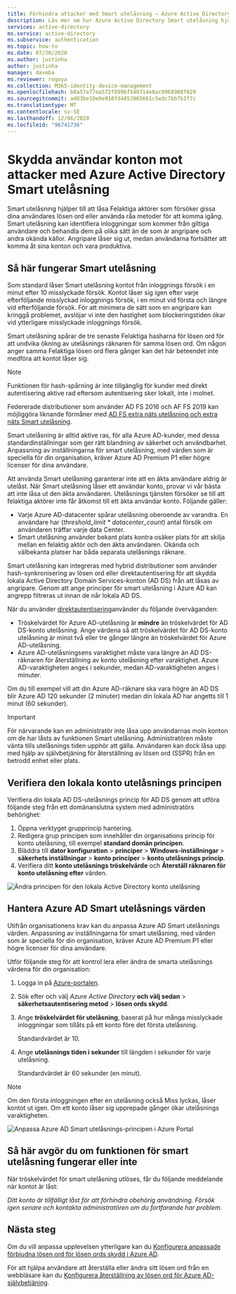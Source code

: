 ```yaml
---
title: Förhindra attacker med Smart utelåsning – Azure Active Directory
description: Läs mer om hur Azure Active Directory Smart utelåsning hjälper till att skydda din organisation från brute-force-attacker som försöker gissa användar lösen ord.
services: active-directory
ms.service: active-directory
ms.subservice: authentication
ms.topic: how-to
ms.date: 07/20/2020
ms.author: justinha
author: justinha
manager: daveba
ms.reviewer: rogoya
ms.collection: M365-identity-device-management
ms.openlocfilehash: b8a57e77ea572f899bf540714e8ac9968988f028
ms.sourcegitcommit: ad83be10e9e910fd4853965661c5edc7bb7b1f7c
ms.translationtype: MT
ms.contentlocale: sv-SE
ms.lasthandoff: 12/06/2020
ms.locfileid: "96741736"
---
```

# <a name="protect-user-accounts-from-attacks-with-azure-active-directory-smart-lockout"></a>Skydda användar konton mot attacker med Azure Active Directory Smart utelåsning

Smart utelåsning hjälper till att låsa Felaktiga aktörer som försöker gissa dina användares lösen ord eller använda råa metoder för att komma igång. Smart utelåsning kan identifiera inloggningar som kommer från giltiga användare och behandla dem på olika sätt än de som är angripare och andra okända källor. Angripare låser sig ut, medan användarna fortsätter att komma åt sina konton och vara produktiva.

## <a name="how-smart-lockout-works"></a>Så här fungerar Smart utelåsning

Som standard låser Smart utelåsning kontot från inloggnings försök i en minut efter 10 misslyckade försök. Kontot låser sig igen efter varje efterföljande misslyckad inloggnings försök, i en minut vid första och längre vid efterföljande försök. För att minimera de sätt som en angripare kan kringgå problemet, avslöjar vi inte den hastighet som blockeringstiden ökar vid ytterligare misslyckade inloggnings försök.

Smart utelåsning spårar de tre senaste Felaktiga hasharna för lösen ord för att undvika ökning av utelåsnings räknaren för samma lösen ord. Om någon anger samma Felaktiga lösen ord flera gånger kan det här beteendet inte medföra att kontot låser sig.

> [!NOTE]
> Funktionen för hash-spårning är inte tillgänglig för kunder med direkt autentisering aktive rad eftersom autentisering sker lokalt, inte i molnet.

Federerade distributioner som använder AD FS 2016 och AF FS 2019 kan möjliggöra liknande förmåner med [AD FS extra näts utelåsning och extra näts Smart utelåsning](/windows-server/identity/ad-fs/operations/configure-ad-fs-extranet-smart-lockout-protection).

Smart utelåsning är alltid aktive ras, för alla Azure AD-kunder, med dessa standardinställningar som ger rätt blandning av säkerhet och användbarhet. Anpassning av inställningarna för smart utelåsning, med värden som är speciella för din organisation, kräver Azure AD Premium P1 eller högre licenser för dina användare.

Att använda Smart utelåsning garanterar inte att en äkta användare aldrig är utelåst. När Smart utelåsning låser ett användar konto, provar vi vår bästa att inte låsa ut den äkta användaren. Utelåsnings tjänsten försöker se till att felaktiga aktörer inte får åtkomst till ett äkta användar konto. Följande gäller:

* Varje Azure AD-datacenter spårar utelåsning oberoende av varandra. En användare har (*threshold_limit * datacenter_count*) antal försök om användaren träffar varje data Center.
* Smart utelåsning använder bekant plats kontra osäker plats för att skilja mellan en felaktig aktör och den äkta användaren. Okända och välbekanta platser har båda separata utelåsnings räknare.

Smart utelåsning kan integreras med hybrid distributioner som använder hash-synkronisering av lösen ord eller direktautentisering för att skydda lokala Active Directory Domain Services-konton (AD DS) från att låsas av angripare. Genom att ange principer för smart utelåsning i Azure AD kan angrepp filtreras ut innan de når lokala AD DS.

När du använder [direktautentisering](../hybrid/how-to-connect-pta.md)använder du följande överväganden:

* Tröskelvärdet för Azure AD-utelåsning är **mindre** än tröskelvärdet för AD DS-konto utelåsning. Ange värdena så att tröskelvärdet för AD DS-konto utelåsning är minst två eller tre gånger längre än tröskelvärdet för Azure AD-utelåsning.
* Azure AD-utelåsningsens varaktighet måste vara längre än AD DS-räknaren för återställning av konto utelåsning efter varaktighet. Azure AD-varaktigheten anges i sekunder, medan AD-varaktigheten anges i minuter.

Om du till exempel vill att din Azure AD-räknare ska vara högre än AD DS blir Azure AD 120 sekunder (2 minuter) medan din lokala AD har angetts till 1 minut (60 sekunder).

> [!IMPORTANT]
> För närvarande kan en administratör inte låsa upp användarnas moln konton om de har låsts av funktionen Smart utelåsning. Administratören måste vänta tills utelåsnings tiden upphör att gälla. Användaren kan dock låsa upp med hjälp av självbetjäning för återställning av lösen ord (SSPR) från en betrodd enhet eller plats.

## <a name="verify-on-premises-account-lockout-policy"></a>Verifiera den lokala konto utelåsnings principen

Verifiera din lokala AD DS-utelåsnings princip för AD DS genom att utföra följande steg från ett domänanslutna system med administratörs behörighet:

1. Öppna verktyget grupprincip hantering.
2. Redigera grup principen som innehåller din organisations princip för konto utelåsning, till exempel **standard domän principen**.
3. Bläddra till **dator konfiguration**  >  **principer**  >  **Windows-inställningar**  >  **säkerhets inställningar**  >  **konto principer**  >  **konto utelåsnings princip**.
4. Verifiera ditt **konto utelåsnings tröskelvärde** och **Återställ räknaren för konto utelåsning efter** värden.

![Ändra principen för den lokala Active Directory konto utelåsning](./media/howto-password-smart-lockout/active-directory-on-premises-account-lockout-policy.png)

## <a name="manage-azure-ad-smart-lockout-values"></a>Hantera Azure AD Smart utelåsnings värden

Utifrån organisationens krav kan du anpassa Azure AD Smart utelåsnings värden. Anpassning av inställningarna för smart utelåsning, med värden som är speciella för din organisation, kräver Azure AD Premium P1 eller högre licenser för dina användare.

Utför följande steg för att kontrol lera eller ändra de smarta utelåsnings värdena för din organisation:

1. Logga in på [Azure-portalen](https://portal.azure.com).
1. Sök efter och välj *Azure Active Directory* **och välj sedan**  >  **säkerhetsautentisering metod**  >  **lösen ords skydd**.
1. Ange **tröskelvärdet för utelåsning**, baserat på hur många misslyckade inloggningar som tillåts på ett konto före det första utelåsning.

    Standardvärdet är 10.

1. Ange **utelåsnings tiden i sekunder** till längden i sekunder för varje utelåsning.

    Standardvärdet är 60 sekunder (en minut).

> [!NOTE]
> Om den första inloggningen efter en utelåsning också Miss lyckas, låser kontot ut igen. Om ett konto låser sig upprepade gånger ökar utelåsnings varaktigheten.

![Anpassa Azure AD Smart utelåsnings-principen i Azure Portal](./media/howto-password-smart-lockout/azure-active-directory-custom-smart-lockout-policy.png)

## <a name="how-to-determine-if-the-smart-lockout-feature-is-working-or-not"></a>Så här avgör du om funktionen för smart utelåsning fungerar eller inte

När tröskelvärdet för smart utelåsning utlöses, får du följande meddelande när kontot är låst:

*Ditt konto är tillfälligt låst för att förhindra obehörig användning. Försök igen senare och kontakta administratören om du fortfarande har problem.*

## <a name="next-steps"></a>Nästa steg

Om du vill anpassa upplevelsen ytterligare kan du [Konfigurera anpassade förbjudna lösen ord för lösen ords skydd i Azure AD](tutorial-configure-custom-password-protection.md).

För att hjälpa användare att återställa eller ändra sitt lösen ord från en webbläsare kan du [Konfigurera återställning av lösen ord för Azure AD-självbetjäning](tutorial-enable-sspr.md).
